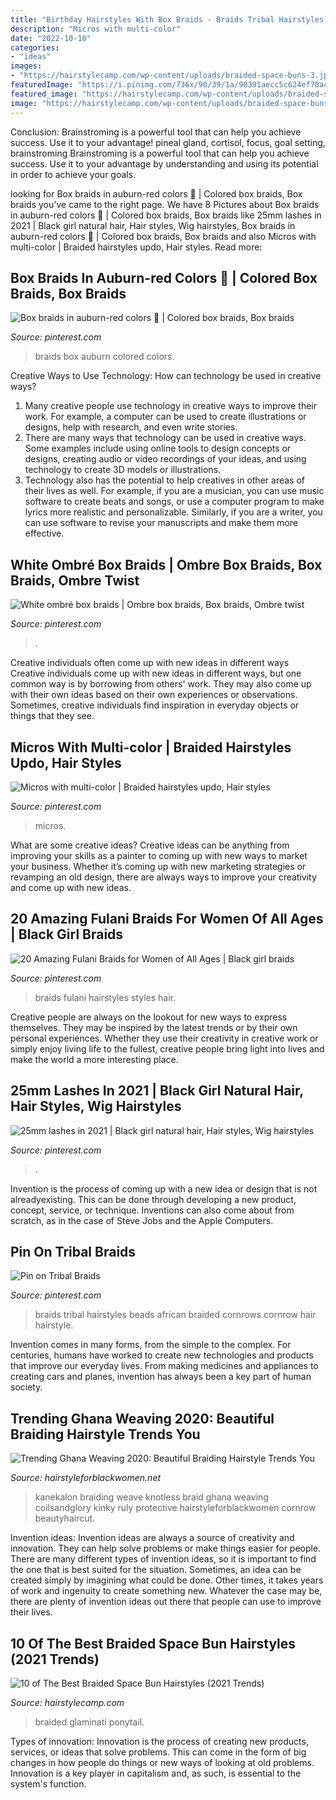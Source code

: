 ```yaml
---
title: "Birthday Hairstyles With Box Braids - Braids Tribal Hairstyles Beads African Braided Cornrows Cornrow Hair Hairstyle"
description: "Micros with multi-color"
date: "2022-10-10"
categories:
- "ideas"
images:
- "https://hairstylecamp.com/wp-content/uploads/braided-space-buns-3.jpg"
featuredImage: "https://i.pinimg.com/736x/90/39/1a/90391aecc5c624ef78ac0831980c2f8b.jpg"
featured_image: "https://hairstylecamp.com/wp-content/uploads/braided-space-buns-3.jpg"
image: "https://hairstylecamp.com/wp-content/uploads/braided-space-buns-3.jpg"
---
```



Conclusion: Brainstroming is a powerful tool that can help you achieve success. Use it to your advantage!
pineal gland, cortisol, focus, goal setting, brainstroming
Brainstroming is a powerful tool that can help you achieve success. Use it to your advantage by understanding and using its potential in order to achieve your goals.

	

		
looking for Box braids in auburn-red colors 🦊 | Colored box braids, Box braids you've came to the right page. We have 8 Pictures about Box braids in auburn-red colors 🦊 | Colored box braids, Box braids like 25mm lashes in 2021 | Black girl natural hair, Hair styles, Wig hairstyles, Box braids in auburn-red colors 🦊 | Colored box braids, Box braids and also Micros with multi-color | Braided hairstyles updo, Hair styles. Read more:
		
    
## Box Braids In Auburn-red Colors 🦊 | Colored Box Braids, Box Braids

<img loading=lazy src="https://i.pinimg.com/736x/87/cb/17/87cb17a4aeaa8454bee5753a0f109ea1.jpg" onerror="this.onerror=null;this.src='https://tse3.mm.bing.net/th?id=OIP.-9L6a5uZRlJI1JvpdnPvjgHaNL&amp;pid=15.1';" alt="Box braids in auburn-red colors 🦊 | Colored box braids, Box braids">

_Source: pinterest.com_

>braids box auburn colored colors. 

	

Creative Ways to Use Technology: How can technology be used in creative ways?
1. Many creative people use technology in creative ways to improve their work. For example, a computer can be used to create illustrations or designs, help with research, and even write stories.
2. There are many ways that technology can be used in creative ways. Some examples include using online tools to design concepts or designs, creating audio or video recordings of your ideas, and using technology to create 3D models or illustrations.
3. Technology also has the potential to help creatives in other areas of their lives as well. For example, if you are a musician, you can use music software to create beats and songs, or use a computer program to make lyrics more realistic and personalizable. Similarly, if you are a writer, you can use software to revise your manuscripts and make them more effective. 
    
## White Ombré Box Braids | Ombre Box Braids, Box Braids, Ombre Twist

<img loading=lazy src="https://i.pinimg.com/736x/1c/90/e1/1c90e158b4821a4e67e9979eea78ba4d.jpg" onerror="this.onerror=null;this.src='https://tse3.mm.bing.net/th?id=OIP.d6X1l-G9OI__s0SsAGzdUAHaJ3&amp;pid=15.1';" alt="White ombré box braids | Ombre box braids, Box braids, Ombre twist">

_Source: pinterest.com_

>. 

	

Creative individuals often come up with new ideas in different ways
Creative individuals come up with new ideas in different ways, but one common way is by borrowing from others' work. They may also come up with their own ideas based on their own experiences or observations. Sometimes, creative individuals find inspiration in everyday objects or things that they see.

    
## Micros With Multi-color | Braided Hairstyles Updo, Hair Styles

<img loading=lazy src="https://i.pinimg.com/736x/59/00/4a/59004aaba16c631c9962437bbf7933c9--petites-braid.jpg" onerror="this.onerror=null;this.src='https://tse2.mm.bing.net/th?id=OIP.Cfj_wXG2OU6u_TTLBJ-O_wHaKq&amp;pid=15.1';" alt="Micros with multi-color | Braided hairstyles updo, Hair styles">

_Source: pinterest.com_

>micros. 

	

What are some creative ideas?
Creative ideas can be anything from improving your skills as a painter to coming up with new ways to market your business. Whether it’s coming up with new marketing strategies or revamping an old design, there are always ways to improve your creativity and come up with new ideas.

    
## 20 Amazing Fulani Braids For Women Of All Ages | Black Girl Braids

<img loading=lazy src="https://i.pinimg.com/736x/88/62/c7/8862c79c7246c4c74d2f361ba05e7eb6.jpg" onerror="this.onerror=null;this.src='https://tse1.mm.bing.net/th?id=OIP.Hf7MRX-ZuGB2IN5S5FcnWwHaJ3&amp;pid=15.1';" alt="20 Amazing Fulani Braids for Women of All Ages | Black girl braids">

_Source: pinterest.com_

>braids fulani hairstyles styles hair. 

	

Creative people are always on the lookout for new ways to express themselves. They may be inspired by the latest trends or by their own personal experiences. Whether they use their creativity in creative work or simply enjoy living life to the fullest, creative people bring light into lives and make the world a more interesting place.

    
## 25mm Lashes In 2021 | Black Girl Natural Hair, Hair Styles, Wig Hairstyles

<img loading=lazy src="https://i.pinimg.com/736x/7a/3e/5a/7a3e5a1cb1d4311f282cd2f8d374a6b6.jpg" onerror="this.onerror=null;this.src='https://tse1.mm.bing.net/th?id=OIP.7oSn8FPBecRUcsNiQUAthQHaNK&amp;pid=15.1';" alt="25mm lashes in 2021 | Black girl natural hair, Hair styles, Wig hairstyles">

_Source: pinterest.com_

>. 

	

Invention is the process of coming up with a new idea or design that is not alreadyexisting. This can be done through developing a new product, concept, service, or technique. Inventions can also come about from scratch, as in the case of Steve Jobs and the Apple Computers.

    
## Pin On Tribal Braids

<img loading=lazy src="https://i.pinimg.com/736x/90/39/1a/90391aecc5c624ef78ac0831980c2f8b.jpg" onerror="this.onerror=null;this.src='https://tse3.mm.bing.net/th?id=OIP.ePXmIQcZ3hgiRKC0uhEIywHaHa&amp;pid=15.1';" alt="Pin on Tribal Braids">

_Source: pinterest.com_

>braids tribal hairstyles beads african braided cornrows cornrow hair hairstyle. 

	

Invention comes in many forms, from the simple to the complex. For centuries, humans have worked to create new technologies and products that improve our everyday lives. From making medicines and appliances to creating cars and planes, invention has always been a key part of human society.

    
## Trending Ghana Weaving 2020: Beautiful Braiding Hairstyle Trends You

<img loading=lazy src="https://www.hairstyleforblackwomen.net/wp-content/uploads/2020/08/Ghana-Braids-For-Black-Women-hairstyleforblackwomen.net-1791.jpg" onerror="this.onerror=null;this.src='https://tse4.mm.bing.net/th?id=OIP.LfHIIGnrt8I6ILxiZejjlAHaLH&amp;pid=15.1';" alt="Trending Ghana Weaving 2020: Beautiful Braiding Hairstyle Trends You">

_Source: hairstyleforblackwomen.net_

>kanekalon braiding weave knotless braid ghana weaving coilsandglory kinky ruly protective hairstyleforblackwomen cornrow beautyhaircut. 

	

Invention ideas:
Invention ideas are always a source of creativity and innovation. They can help solve problems or make things easier for people. There are many different types of invention ideas, so it is important to find the one that is best suited for the situation. Sometimes, an idea can be created simply by imagining what could be done. Other times, it takes years of work and ingenuity to create something new. Whatever the case may be, there are plenty of invention ideas out there that people can use to improve their lives.

    
## 10 Of The Best Braided Space Bun Hairstyles (2021 Trends)

<img loading=lazy src="https://hairstylecamp.com/wp-content/uploads/braided-space-buns-3.jpg" onerror="this.onerror=null;this.src='https://tse3.mm.bing.net/th?id=OIP.j4SaSEK7aNfEBnp4U1824wAAAA&amp;pid=15.1';" alt="10 of The Best Braided Space Bun Hairstyles (2021 Trends)">

_Source: hairstylecamp.com_

>braided glaminati ponytail. 

	

Types of innovation:
Innovation is the process of creating new products, services, or ideas that solve problems. This can come in the form of big changes in how people do things or new ways of looking at old problems. Innovation is a key player in capitalism and, as such, is essential to the system's function.

